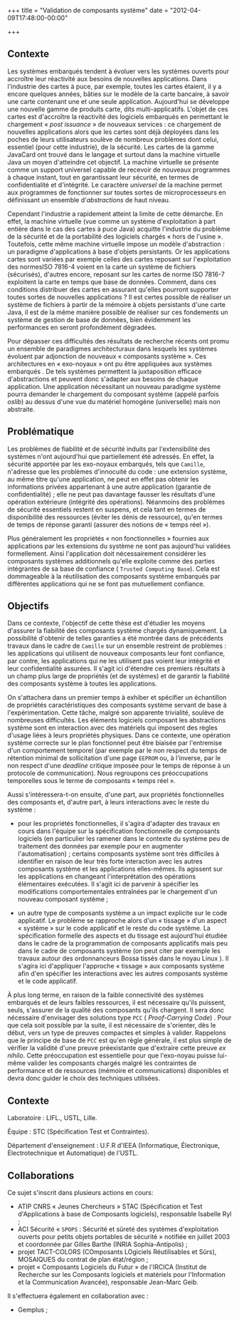 +++
title = "Validation de composants système"
date = "2012-04-09T17:48:00-00:00"

+++

## Contexte

Les systèmes embarqués tendent à évoluer vers les systèmes ouverts pour
accroître leur réactivité aux besoins de nouvelles applications. Dans
l'industrie des cartes à puce, par exemple, toutes les cartes étaient, il
y a encore quelques années, bâties sur le modèle de la carte bancaire, à savoir
une carte contenant une et une seule application. Aujourd'hui se développe une
nouvelle gamme de produits carte, dits multi-applicatifs. L'objet de ces cartes
est d'accroître la réactivité des logiciels embarqués en permettant le
chargement « *post issuance* » de nouveaux services : ce chargement de
nouvelles applications alors que les cartes sont déjà déployées dans les poches
de leurs utilisateurs soulève de nombreux problèmes dont celui, essentiel (pour
cette industrie), de la sécurité. Les cartes de la gamme JavaCard ont trouvé
dans le langage et surtout dans la machine virtuelle Java un moyen d'atteindre
cet objectif. La machine virtuelle se présente comme un support universel
capable de recevoir de nouveaux programmes à chaque instant, tout en
garantissant leur sécurité, en termes de confidentialité et d'intégrité. Le
caractère *universel* de la machine permet aux programmes de fonctionner sur
toutes sortes de microprocesseurs en définissant un ensemble d'*abstractions*
de haut niveau.

Cependant l'industrie a rapidement atteint la limite de cette démarche.
En effet, la machine virtuelle (vue comme un système d'exploitation à part
entière dans le cas des cartes à puce Java) acquitte l'industrie du problème de
la sécurité et de la portabilité des logiciels chargés « hors de
l'usine ». Toutefois, cette même machine virtuelle impose un modèle
d'abstraction : un paradigme d'applications à base d'objets persistants. Or les
applications cartes sont variées par exemple celles des cartes reposant sur
l'exploitation des normesISO 7816-4 voient en la carte un système de fichiers
(sécurisés), d'autres encore, reposant sur les cartes de norme ISO 7816-7
exploitent la carte en temps que base de données. Comment, dans ces conditions
distribuer des cartes en assurant qu'elles pourront supporter toutes sortes de
nouvelles applications ? Il est certes possible de réaliser un système de
fichiers à partir de la mémoire à objets persistants d'une carte Java, il est
de la même manière possible de réaliser sur ces fondements un système de
gestion de base de données, bien évidemment les performances en seront
profondément dégradées.

Pour dépasser ces difficultés des résultats de recherche récents ont promu un
ensemble de paradigmes architecturaux dans lesquels les systèmes évoluent par
adjonction de nouveaux « composants système ».  Ces architectures en
« exo-noyaux » ont pu être appliquées aux systèmes embarqués .  De tels
systèmes permettent la juxtaposition efficace d'abstractions et peuvent donc
s'adapter aux besoins de chaque application. Une application nécessitant un
nouveau paradigme système pourra demander le chargement du composant système
(appelé parfois *oslib*) au dessus d'une vue du matériel homogène (universelle)
mais non abstraite.

## Problématique

Les problèmes de fiabilité et de sécurité induits par l'extensibilité des
systèmes n'ont aujourd'hui que partiellement été adressés. En effet, la
sécurité apportée par les exo-noyaux embarqués, tels que `Camille`, n'adresse
que les problèmes d'innocuité du code : une extension système, au même titre
qu'une application, ne peut en effet pas obtenir les informations privées
appartenant à une autre application (garantie de confidentialité) ; elle ne
peut pas davantage fausser les résultats d'une opération extérieure (intégrité
des opérations). Néanmoins des problèmes de sécurité essentiels restent en
suspens, et cela tant en termes de disponibilité des ressources (éviter les
dénis de ressource), qu'en termes de temps de réponse garanti (assurer des
notions de « temps réel »).

Plus généralement les propriétés « non fonctionnelles » fournies aux
applications par les extensions du système ne sont pas aujourd'hui validées
formellement. Ainsi l'application doit nécessairement considérer les composants
systèmes additionnels qu'elle exploite comme des parties intégrantes de sa base
de confiance ( `Trusted Computing Base`).  Cela est dommageable à la
réutilisation des composants système embarqués par différentes applications qui
ne se font pas mutuellement confiance.

## Objectifs

Dans ce contexte, l'objectif de cette thèse est d'étudier les moyens d'assurer
la fiabilité des composants système chargés dynamiquement.  La possibilité
d'obtenir de telles garanties a été montrée dans de précédents travaux dans le
cadre de `Camille` sur un ensemble restreint de problèmes : les applications
qui utilisent de nouveaux composants leur font confiance, par contre, les
applications qui ne les utilisent pas voient leur intégrité et leur
confidentialité assurées. Il s'agit ici d'étendre ces premiers résultats à un
champ plus large de propriétés (et de systèmes) et de garantir la fiabilité des
composants système à toutes les applications.

On s'attachera dans un premier temps à exhiber et spécifier un échantillon de
propriétés caractéristiques des composants système servant de base
à l'expérimentation. Cette tâche, malgré son apparente trivialité, soulève de
nombreuses difficultés. Les éléments logiciels composant les abstractions
système sont en interaction avec des matériels qui imposent des règles d'usage
liées à leurs propriétés physiques. Dans ce contexte, une opération système
correcte sur le plan fonctionnel peut être biaisée par l'entremise d'un
comportement temporel (par exemple par le non respect du temps de rétention
minimal de sollicitation d'une page `EEPROM` ou, à l'inverse, par le non
respect d'une *deadline* critique imposée pour le temps de réponse à un
protocole de communication). Nous regroupons ces préoccupations temporelles
sous le terme de composants « temps réel ».

Aussi s'intéressera-t-on ensuite, d'une part, aux propriétés fonctionnelles des
composants et, d'autre part, à leurs interactions avec le reste du système :

*  pour les propriétés fonctionnelles, il s'agira d'adapter des travaux en
   cours dans l'équipe sur la spécification fonctionnelle de composants
   logiciels (en particulier les ramener dans le contexte du système peu de
   traitement des données par exemple pour en augmenter l'automatisation) ;
   certains composants système sont très difficiles à identifier en raison de
   leur très forte interaction avec les autres composants système et les
   applications elles-mêmes. Ils agissent sur les applications en changeant
   l'interprétation des opérations élémentaires exécutées. Il s'agit ici de
   parvenir à spécifier les modifications comportementales entraînées par le
   chargement d'un nouveau composant système ;

*  un autre type de composants système a un impact explicite sur le code
   applicatif. Le problème se rapproche alors d'un « tissage » d'un aspect
   « système » sur le code applicatif et le reste du code système. La
   spécification formelle des aspects et du tissage est aujourd'hui étudiée
   dans le cadre de la programmation de composants applicatifs mais peu dans le
   cadre de composants système (on peut citer par exemple les travaux autour
   des ordonnanceurs Bossa tissés dans le noyau Linux ). Il s'agira ici
   d'appliquer l'approche « tissage » aux composants système afin d'en
   spécifier les interactions avec les autres composants système et le
   code applicatif.

À plus long terme, en raison de la faible connectivité des systèmes embarqués
et de leurs faibles ressources, il est nécessaire qu'ils puissent, seuls,
s'assurer de la qualité des composants qu'ils chargent. Il sera donc nécessaire
d'envisager des solutions type `PCC` ( *Proof-Carrying Code*) . Pour que cela
soit possible par la suite, il est nécessaire de s'orienter, dès le début, vers
un type de preuves compactes et simples à valider. Rappelons que le principe de
base de `PCC` est qu'en règle générale, il est plus simple de vérifier la
validité d'une preuve préexistante que d'extraire cette preuve *ex
nihilo*. Cette préoccupation est essentielle pour que l'exo-noyau puisse
lui-même valider les composants chargés malgré les contraintes de performance
et de ressources (mémoire et communications) disponibles et devra donc guider
le choix des techniques utilisées.

## Contexte

Laboratoire : LIFL., USTL, Lille.

Équipe : STC (Spécification Test et Contraintes). 

Département d'enseignement : U.F.R d'IEEA (Informatique, Électronique, Électrotechnique et Automatique) de l'USTL.

## Collaborations

Ce sujet s'inscrit dans plusieurs actions en cours:

*  ATIP CNRS « Jeunes Chercheurs » STAC (Spécification et Test d'Applications
   à base de Composants logiciels), responsable Isabelle Ryl ;
*  ACI Sécurité « `SPOPS` : Sécurité et sûreté des systèmes d'exploitation
   ouverts pour petits objets portables de sécurité » notifiée en juillet 2003
   et coordonnée par Gilles Barthe (INRIA Sophia-Antipolis) ;
*  projet TACT-COLORS (COmposants LOgiciels Réutilisables et Sûrs), MOSAIQUES
   du contrat de plan état/région ;
*  projet « Composants Logiciels du Futur » de l'IRCICA (Institut de Recherche
   sur les Composants logiciels et matériels pour l'Information et la
   Communication Avancée), responsable Jean-Marc Geib.

Il s'effectuera également en collaboration avec :

*  Gemplus ;
